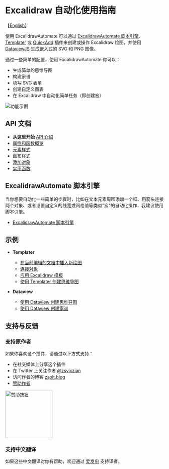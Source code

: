 # Excalidraw 自动化使用指南

【[English](../../readme.md)】

使用 ExcalidrawAutomate 可以通过 [ExcalidrawAutomate 脚本引擎](ExcalidrawScriptsEngine.md)、[Templater](https://silentvoid13.github.io/Templater/docs/) 或 [QuickAdd](https://github.com/chhoumann/quickadd) 插件来创建或操作 Excalidraw 绘图，并使用 [DataviewJS](https://blacksmithgu.github.io/obsidian-dataview/docs/api/intro/) 生成嵌入式的 SVG 和 PNG 图像。

通过一些简单的配置，使用 ExcalidrawAutomate 你可以：
- 生成简单的思维导图
- 构建家谱
- 填写 SVG 表单
- 创建自定义图表
- 在 Excalidraw 中自动化简单任务（即创建宏）

![功能示例](https://user-images.githubusercontent.com/14358394/117549619-bae41180-b03b-11eb-968d-c909e79a7524.png)

## API 文档

- **从这里开始** [API 介绍](API/introduction.md)
- [属性和函数概览](API/attributes_functions_overview.md)
- [元素样式](API/element_style.md)
- [画布样式](API/canvas_style.md)
- [添加对象](API/objects.md)
- [实用函数](API/utility.md)

## ExcalidrawAutomate 脚本引擎

当你想要自动化一些简单的步骤时，比如在文本元素周围添加一个框、用箭头连接两个对象、或者设置自定义的线宽或网格值等类似"宏"的自动化操作，我建议使用脚本引擎。
- [ExcalidrawAutomate 脚本引擎](ExcalidrawScriptsEngine.md)

## 示例
- **Templater**
  - [在当前编辑的文档中插入新绘图](Examples/insert_new_drawing.md)
  - [连接对象](Examples/connect_objects.md)
  - [应用 Excalidraw 模板](Examples/apply_template.md)
  - [使用 Templater 创建思维导图](Examples/templater_mindmap.md)

- **Dataview**
  - [使用 Dataview 创建思维导图](Examples/dataviewjs_mindmap.md)
  - [使用 Dataview 创建家谱](Examples/dataviewjs_familytree.md)

## 支持与反馈

### 支持原作者

如果你喜欢这个插件，请通过以下方式支持：
- 在社交媒体上分享这个插件
- 在 Twitter 上关注作者 [@zsviczian](https://twitter.com/zsviczian)
- 访问作者的博客 [zsolt.blog](https://zsolt.blog)
- [赞助作者](https://ko-fi.com/zsolt)

[<img src="https://user-images.githubusercontent.com/14358394/115450238-f39e8100-a21b-11eb-89d0-fa4b82cdbce8.png" width="150" alt="赞助按钮">](https://ko-fi.com/zsolt)

### 支持中文翻译

如果这些中文翻译对你有帮助，欢迎通过 [爱发电](https://afdian.com/a/daomishu) 支持译者。
